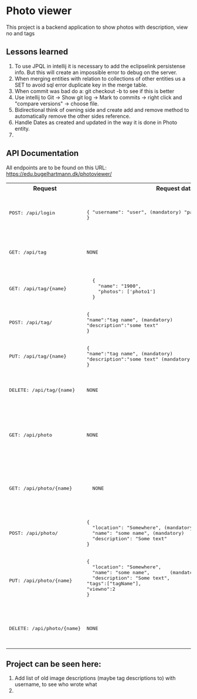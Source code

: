 # Photo viewer
This project is a backend application to show photos with description, view no and tags

## Lessons learned
1. To use JPQL in intellij it is necessary to add the eclipselink persistense info. But this will create an impossible error to debug on the server.
2. When merging entities with relation to collections of other entities us a SET to avoid sql error duplicate key in the merge table.
3. When commit was bad do a: git checkout -b <last commit hash> to see if this is better
4. Use intellij to Git -> Show git log -> Mark to commits -> right click and "compare versions" -> choose file.
5. Bidirectional think of owning side and create add and remove method to automatically remove the other sides reference.
6. Handle Dates as created and updated in the way it is done in Photo entity.
7. 

## API Documentation 
All endpoints are to be found on this URL: https://edu.bugelhartmann.dk/photoviewer/
<table>
<tr>
<th>
Request
</th>
<th>
Request data (json)
</th>
<th>
Response
</th>
<th>
Description
</th>
</tr>
<!-- ########## LOGIN ####################-->
<tr>
<td>
<pre>
<br/>POST: /api/login<br/>
</pre>
</td>

<td>
<pre>

  {
    "username": "user", (mandatory)
    "password": "password" (mandatory)
}
</pre>
</td>
<td>
<pre>
json
  {
  "username": "admin",
  "token": "dfJhbGci..."
}
</pre>
</td>
<td>

</td>
</tr>
<!-- ########## GET TAGS ####################-->
<tr>

<td>
<pre>
<br/>GET: /api/tag<br/>
</pre>
</td>

<td>
<pre>NONE</pre>
</td>
<td>
<pre>
  [
  {
    "name": "1900",
    "photos": ['photo1']
  },...]
</pre>
</td>
<td>

</td>
</tr>
<!-- ########## GET TAG ####################-->
<tr>

<td>
<pre>
<br/>GET: /api/tag/{name}<br/>
</pre>
</td>

<td>
<pre>
  {
    "name": "1900",
    "photos": ['photo1']
  }
</pre>
</td>
<td>
<pre>
{
    "name": "1900",
    "photos": ['photo1']
}
</pre>
</td>
<td>

</td>
</tr>
<!-- ########## POST TAG ####################-->
<tr>

<td>
<pre>
<br/>POST: /api/tag/<br/>
</pre>
</td>

<td>
<pre>
{
"name":"tag name", (mandatory)
"description":"some text"
}
</pre>
</td>
<td>
<pre>
{"name":"tag name","description":"some text"}
</pre>
</td>
<td>
PROTECTED
</td>
</tr>
<!-- ########## PUT TAG ####################-->
<tr>

<td>
<pre>
<br/>PUT: /api/tag/{name}<br/>
</pre>
</td>

<td>
<pre>
{
"name":"tag name", (mandatory)
"description":"some text" (mandatory)
}
</pre>
</td>
<td>
<pre>
{"name":"tag name","description":"some text"}
</pre>
</td>
<td>
PROTECTED
</td>
</tr>
<!-- ########## DELETE TAG ####################-->
<tr>

<td>
<pre>
<br/>DELETE: /api/tag/{name}<br/>
</pre>
</td>

<td>
<pre>
NONE
</pre>
</td>
<td>
<pre>
{
"name":"tag name", (mandatory)
"description":"some text"
}
</pre>
</td>
<td>
PROTECTED
</td>
</tr>
<!-- ########## PHOTO ####################-->
<!-- ########## GET PHOTO ####################-->
<tr>

<td>
<pre>
<br/>GET: /api/photo<br/>
</pre>
</td>

<td>
<pre>NONE</pre>
</td>
<td>
<pre>
[
{
  "location": "Somewhere",
  "name": "somename",
  "viewno": 0,
  "description": "Some text",
  "tags": [{"name":"tagname"},..]
},...]
</pre>
</td>
<td>

</td>
</tr>
<!-- ########## GET PHOTO ####################-->
<tr>

<td>
<pre>
<br/>GET: /api/photo/{name}<br/>
</pre>
</td>

<td>
<pre>
  NONE
</pre>
</td>
<td>
<pre>
{
  "location": "Somewhere",
  "name": "somename",
  "viewno": 0,
  "description": "Some text",
  "tags": [{"name":"tagname"},..]
}
</pre>
</td>
<td>

</td>
</tr>
<!-- ########## POST PHOTO ####################-->
<tr>

<td>
<pre>
<br/>POST: /api/photo/<br/>
</pre>
</td>

<td>
<pre>
{
  "location": "Somewhere", (mandatory)
  "name": "some name", (mandatory)
  "description": "Some text"
}
</pre>
</td>
<td>
<pre>
{
  "location": "Somewhere",
  "name": "some name",
  "description": "Some text"
}
</pre>
</td>
<td>
PROTECTED
</td>
</tr>
<!-- ########## PUT PHOTO ####################-->
<tr>

<td>
<pre>
<br/>PUT: /api/photo/{name}<br/>
</pre>
</td>

<td>
<pre>
{
  "location": "Somewhere", 
  "name": "some name",       (mandatory)
  "description": "Some text",
"tags":["tagName"],
"viewno":2
}

</pre>
</td>
<td>
<pre>
{
  "location": "Somewhere",
  "name": "some name",
  "description": "Some text"
}
</pre>
</td>
<td>
PROTECTED
Updating the viewno will change viewno for all other images
</td>
</tr>
<!-- ########## DELETE PHOTO ####################-->
<tr>

<td>
<pre>
<br/>DELETE: /api/photo/{name}<br/>
</pre>
</td>

<td>
<pre>
NONE
</pre>
</td>
<td>
<pre>
{
  "location": "Somewhere",
  "name": "some name",
  "description": "Some text"
}
</pre>
</td>
<td>
PROTECTED
</td>
</tr>

</table>

## Project can be seen here: 
[//]: # (TODO what needs to be done) 
1. Add list of old image descriptions (maybe tag descriptions to) with username, to see who wrote what
2. 